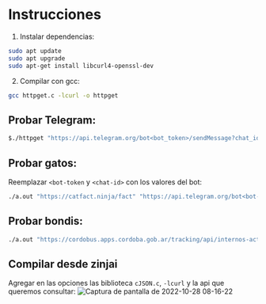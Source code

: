 # Instrucciones
1. Instalar dependencias:
```bash
sudo apt update
sudo apt upgrade
sudo apt-get install libcurl4-openssl-dev
```

2. Compilar con gcc:
```bash
gcc httpget.c -lcurl -o httpget
```
## Probar Telegram:
```bash
$./httpget "https://api.telegram.org/bot<bot_token>/sendMessage?chat_id=<chat_ID>&text=Hola Mundo "
```
## Probar gatos:
Reemplazar `<bot-token` y `<chat-id>` con los valores del bot:
```bash
./a.out "https://catfact.ninja/fact" "https://api.telegram.org/bot<bot-token>/sendMessage?chat_id=<chat-id>="
```
## Probar bondis:
```bash
./a.out "https://cordobus.apps.cordoba.gob.ar/tracking/api/internos-activos-ahora/?linea=43"
```

## Compilar desde zinjai
Agregar en las opciones las biblioteca `cJSON.c`, `-lcurl` y la api que queremos consultar:
![Captura de pantalla de 2022-10-28 08-16-22](https://user-images.githubusercontent.com/24465803/198575552-a85a436a-7215-42c3-9166-6ff5cf5494eb.png)
